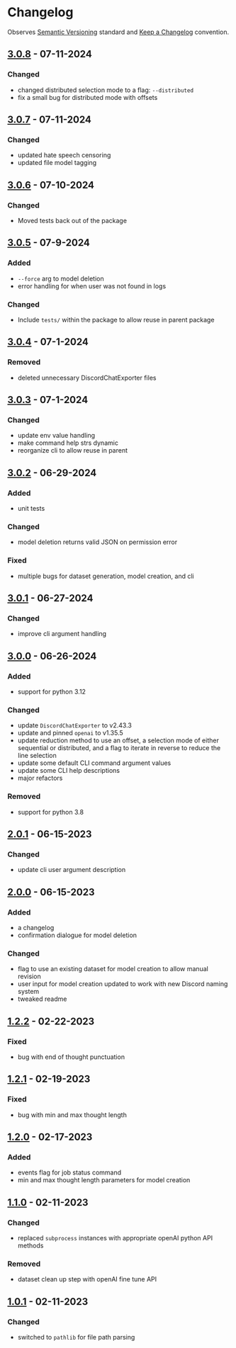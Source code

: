 # Changelog

Observes [Semantic Versioning](https://semver.org/spec/v2.0.0.html) standard and [Keep a Changelog](https://keepachangelog.com/en/1.0.0/) convention.

## [3.0.8] - 07-11-2024

### Changed

- changed distributed selection mode to a flag: `--distributed`
- fix a small bug for distributed mode with offsets  

## [3.0.7] - 07-11-2024

### Changed

- updated hate speech censoring
- updated file model tagging

## [3.0.6] - 07-10-2024

### Changed

- Moved tests back out of the package

## [3.0.5] - 07-9-2024

### Added

- `--force` arg to model deletion
- error handling for when user was not found in logs

### Changed

- Include `tests/` within the package to allow reuse in parent package

## [3.0.4] - 07-1-2024

### Removed

- deleted unnecessary DiscordChatExporter files

## [3.0.3] - 07-1-2024

### Changed

- update env value handling
- make command help strs dynamic
- reorganize cli to allow reuse in parent

## [3.0.2] - 06-29-2024

### Added

- unit tests

### Changed

- model deletion returns valid JSON on permission error

### Fixed

- multiple bugs for dataset generation, model creation, and cli

## [3.0.1] - 06-27-2024

### Changed

- improve cli argument handling

## [3.0.0] - 06-26-2024

### Added

- support for python 3.12

### Changed

- update `DiscordChatExporter` to v2.43.3
- update and pinned `openai` to v1.35.5
- update reduction method to use an offset, a selection mode of either sequential or distributed, and a flag to iterate in reverse to reduce the line selection
- update some default CLI command argument values
- update some CLI help descriptions
- major refactors

### Removed

- support for python 3.8

## [2.0.1] - 06-15-2023

### Changed

- update cli user argument description 

## [2.0.0] - 06-15-2023

### Added

- a changelog
- confirmation dialogue for model deletion

### Changed

- flag to use an existing dataset for model creation to allow manual revision
- user input for model creation updated to work with new Discord naming system
- tweaked readme

## [1.2.2] - 02-22-2023

### Fixed

- bug with end of thought punctuation

## [1.2.1] - 02-19-2023

### Fixed

- bug with min and max thought length

## [1.2.0] - 02-17-2023

### Added

- events flag for job status command
- min and max thought length parameters for model creation

## [1.1.0] - 02-11-2023

### Changed

- replaced `subprocess` instances with appropriate openAI python API methods

### Removed

- dataset clean up step with openAI fine tune API

## [1.0.1] - 02-11-2023

### Changed

- switched to `pathlib` for file path parsing

[3.0.8]: https://github.com/A-Baji/discordAI-modelizer/compare/3.0.7...3.0.8
[3.0.7]: https://github.com/A-Baji/discordAI-modelizer/compare/3.0.6...3.0.7
[3.0.6]: https://github.com/A-Baji/discordAI-modelizer/compare/3.0.5...3.0.6
[3.0.5]: https://github.com/A-Baji/discordAI-modelizer/compare/3.0.4...3.0.5
[3.0.4]: https://github.com/A-Baji/discordAI-modelizer/compare/3.0.3...3.0.4
[3.0.3]: https://github.com/A-Baji/discordAI-modelizer/compare/3.0.2...3.0.3
[3.0.2]: https://github.com/A-Baji/discordAI-modelizer/compare/3.0.1...3.0.2
[3.0.1]: https://github.com/A-Baji/discordAI-modelizer/compare/3.0.0...3.0.1
[3.0.0]: https://github.com/A-Baji/discordAI-modelizer/compare/2.0.1...3.0.0
[2.0.1]: https://github.com/A-Baji/discordAI-modelizer/compare/1.2.2...2.0.1
[2.0.0]: https://github.com/A-Baji/discordAI-modelizer/compare/1.2.2...2.0.0
[1.2.2]: https://github.com/A-Baji/discordAI-modelizer/compare/1.2.1...1.2.2
[1.2.1]: https://github.com/A-Baji/discordAI-modelizer/compare/1.2.0...1.2.1
[1.2.0]: https://github.com/A-Baji/discordAI-modelizer/compare/1.1.0...1.2.0
[1.1.0]: https://github.com/A-Baji/discordAI-modelizer/compare/1.0.1...1.1.0
[1.0.1]: https://github.com/A-Baji/discordAI-modelizer/compare/1.0.0...1.0.1